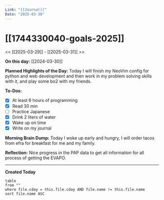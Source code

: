 ```yaml
---
Link: "[[Journal]]"
Date: "2025-03-30"
---
```


# [[1744330040-goals-2025]]

<< [[2025-03-29]] - [[2025-03-31]] >>

**On this day:** [[2024-03-30]]

**Planned Highlights of the Day:**
Today I will finish my NeoVim config for python and web development and then work in my problem solving skills with it, and play some bo2 with my friends.

**To-Dos:**

- [x] At least 6 hours of programming
- [x] Read 30 min
- [ ] Practice Japanese
- [x] Drink 2 liters of water
- [x] Wake up on time
- [x] Write on my journal

**Morning Brain Dump:**
Today I woke up early and hungry, I will order tacos from efra for breakfast for me and my family.

**Reflection:**
Nice progress in the PAP data to get all information for all process of getting the EVAPO.

---

**Created Today**

```dataview
table
from ""
where file.cday = this.file.cday AND file.name != this.file.name
sort file.name ASC
```
